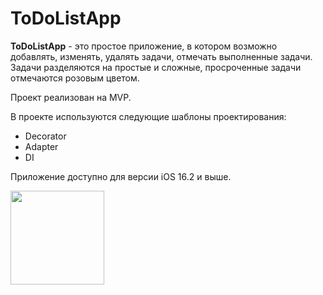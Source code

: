 # ToDoListApp

**ToDoListApp** - это простое приложение, в котором возможно добавлять, изменять, удалять задачи, отмечать выполненные задачи.
Задачи разделяются на простые и сложные, просроченные задачи отмечаются розовым цветом.

Проект реализован на MVP.

В проекте используются следующие шаблоны проектирования:
- Decorator
- Adapter
- DI

Приложение доступно для версии iOS 16.2 и выше.

<img src="https://user-images.githubusercontent.com/97234309/219908142-d84b99e3-9515-4e1c-8bbd-c3bcfbd52ab4.png" width="150" height="150">
